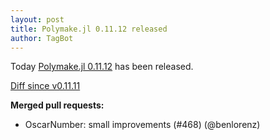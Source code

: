 ```yaml
---
layout: post
title: Polymake.jl 0.11.12 released
author: TagBot
---
```


Today [Polymake.jl 0.11.12](https://github.com/oscar-system/Polymake.jl/releases/tag/v0.11.12) has
been released.

[Diff since v0.11.11](https://github.com/oscar-system/Polymake.jl/compare/v0.11.11...v0.11.12)


**Merged pull requests:**
- OscarNumber: small improvements (#468) (@benlorenz)

